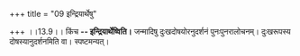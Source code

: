 +++
title = "09 इन्द्रियार्थेषु"

+++
।।13.9।। किंच **-- इन्द्रियार्थेष्विति।** जन्मादिषु दुःखदोषयोरनुदर्शनं
पुनःपुनरालोचनम्। दुःखरूपस्य दोषस्यानुदर्शनमिति वा। स्पष्टमन्यत्।
